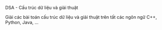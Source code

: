 DSA - Cấu trúc dữ liệu và giải thuật

Giải các bài toán cấu trúc dữ liệu và giải thuật trên tất các ngôn ngữ C++, Python, Java, ...
 
 
